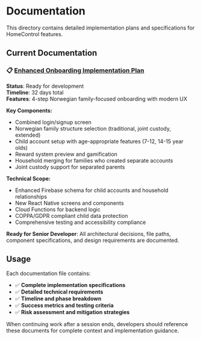# Documentation

This directory contains detailed implementation plans and specifications for HomeControl features.

## Current Documentation

### 📋 [Enhanced Onboarding Implementation Plan](./ONBOARDING_ENHANCEMENT_PLAN.md)
**Status**: Ready for development  
**Timeline**: 32 days total  
**Features**: 4-step Norwegian family-focused onboarding with modern UX  

**Key Components:**
- Combined login/signup screen
- Norwegian family structure selection (traditional, joint custody, extended)
- Child account setup with age-appropriate features (7-12, 14-15 year olds)
- Reward system preview and gamification
- Household merging for families who created separate accounts
- Joint custody support for separated parents

**Technical Scope:**
- Enhanced Firebase schema for child accounts and household relationships
- New React Native screens and components
- Cloud Functions for backend logic
- COPPA/GDPR compliant child data protection
- Comprehensive testing and accessibility compliance

**Ready for Senior Developer**: All architectural decisions, file paths, component specifications, and design requirements are documented.

## Usage

Each documentation file contains:
- ✅ **Complete implementation specifications**
- ✅ **Detailed technical requirements** 
- ✅ **Timeline and phase breakdown**
- ✅ **Success metrics and testing criteria**
- ✅ **Risk assessment and mitigation strategies**

When continuing work after a session ends, developers should reference these documents for complete context and implementation guidance.